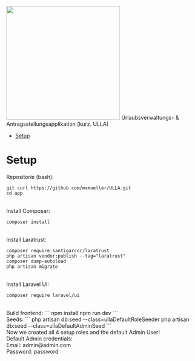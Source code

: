 <img  width="300" src="https://github.com/mxmueller/ulla-foundation/blob/main/app/public/brand/logo_large.png">
Urlaubsverwaltungs- &amp; Antragsstellungsapplikation (kurz. ULLA)


- [Setup](#Setup)



# Setup
Repositorie (bash):
```
git curl https://github.com/mxmueller/ULLA.git
cd app
```

<br>
Install Composer:

```
composer install
```

<br>
Install Laratrust:

```
composer require santigarcor/laratrust
php artisan vendor:publish --tag="laratrust"
composer dump-autoload
php artisan migrate
```

<br>
Install Laravel UI:

```
composer require laravel/ui
```
<br>
Build frontend:
```
npm install
npm run dev
```
<br>
Seeds:
```
php artisan db:seed --class=ullaDefaultRoleSeeder
php artisan db:seed --class=ullaDefaultAdminSeed
```
<br>
Now we created all 4 setup roles and the default Admin User! <br>
Default Admin credentials: <br>
Email: admin@admin.com <br>
Password: password <br>
<br>
<br>
